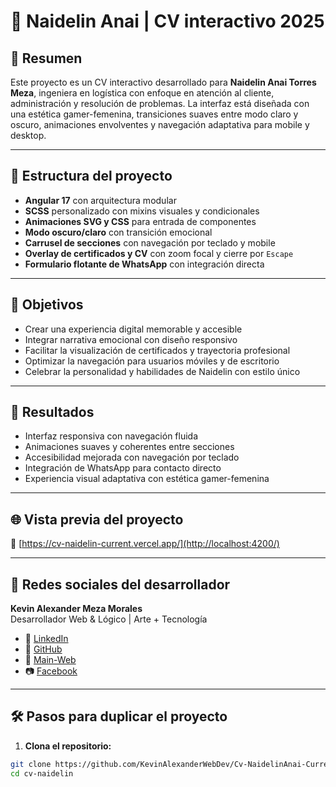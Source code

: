 # 🧠 Naidelin Anai | CV interactivo 2025

## 🎯 Resumen

Este proyecto es un CV interactivo desarrollado para **Naidelin Anai Torres Meza**, ingeniera en logística con enfoque en atención al cliente, administración y resolución de problemas. La interfaz está diseñada con una estética gamer-femenina, transiciones suaves entre modo claro y oscuro, animaciones envolventes y navegación adaptativa para mobile y desktop.

---

## 🧱 Estructura del proyecto

- **Angular 17** con arquitectura modular
- **SCSS** personalizado con mixins visuales y condicionales
- **Animaciones SVG y CSS** para entrada de componentes
- **Modo oscuro/claro** con transición emocional
- **Carrusel de secciones** con navegación por teclado y mobile
- **Overlay de certificados y CV** con zoom focal y cierre por `Escape`
- **Formulario flotante de WhatsApp** con integración directa

---

## 🎯 Objetivos

- Crear una experiencia digital memorable y accesible
- Integrar narrativa emocional con diseño responsivo
- Facilitar la visualización de certificados y trayectoria profesional
- Optimizar la navegación para usuarios móviles y de escritorio
- Celebrar la personalidad y habilidades de Naidelin con estilo único

---

## 🧾 Resultados

- Interfaz responsiva con navegación fluida
- Animaciones suaves y coherentes entre secciones
- Accesibilidad mejorada con navegación por teclado
- Integración de WhatsApp para contacto directo
- Experiencia visual adaptativa con estética gamer-femenina

---

## 🌐 Vista previa del proyecto

🔗 [https://cv-naidelin-current.vercel.app/](http://localhost:4200/)

---

## 📲 Redes sociales del desarrollador

**Kevin Alexander Meza Morales**  
Desarrollador Web & Lógico | Arte + Tecnología

- 💼 [LinkedIn](www.linkedin.com/in/kevin-meza-ecommerce-dev)
- 🧠 [GitHub](https://github.com/KevinAlexanderWebDev)
- 🎨 [Main-Web](https://kevinalexanderwebdev.github.io/kevinalexandermezawebdev.github.io/)
- 📷 [Facebook](https://www.facebook.com/kevinalexander.mezamorales?locale=es_LA)

---

## 🛠️ Pasos para duplicar el proyecto

1. **Clona el repositorio:**

```bash
git clone https://github.com/KevinAlexanderWebDev/Cv-NaidelinAnai-Current
cd cv-naidelin


